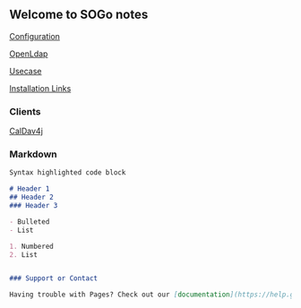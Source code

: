 ## Welcome to SOGo notes
  [Configuration](https://signalarun.github.io/SOGo-notes/configuration.html)
  
  [OpenLdap](https://signalarun.github.io/SOGo-notes/openLdap.html)
  
  [Usecase](https://signalarun.github.io/SOGo-notes/usecase.html)
  
  [Installation Links](https://signalarun.github.io/SOGo-notes/installation_links.html)
  
  ### Clients
  
  [CalDav4j](https://signalarun.github.io/SOGo-notes/caldav4j.html)
  


### Markdown



```markdown
Syntax highlighted code block

# Header 1
## Header 2
### Header 3

- Bulleted
- List

1. Numbered
2. List


### Support or Contact

Having trouble with Pages? Check out our [documentation](https://help.github.com/categories/github-pages-basics/) or [contact support](https://github.com/contact) and we’ll help you sort it out.
